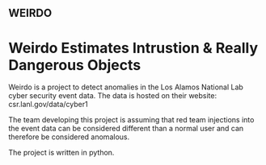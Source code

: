 ## WEIRDO
# Weirdo Estimates Intrustion & Really Dangerous Objects

Weirdo is a project to detect anomalies in the Los Alamos National Lab cyber security event data.  The data is hosted on their website:
 csr.lanl.gov/data/cyber1   

The team developing this project is assuming that red team injections into the event data can be considered different than a normal user and 
can therefore be considered anomalous.  

The project is written in python.  


